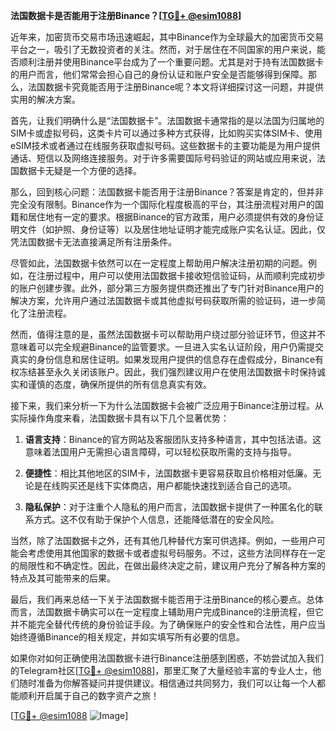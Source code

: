 **法国数据卡是否能用于注册Binance？[[TG💪+ @esim1088](https://t.me/s/esim1088)]**

近年来，加密货币交易市场迅速崛起，其中Binance作为全球最大的加密货币交易平台之一，吸引了无数投资者的关注。然而，对于居住在不同国家的用户来说，能否顺利注册并使用Binance平台成为了一个重要问题。尤其是对于持有法国数据卡的用户而言，他们常常会担心自己的身份认证和账户安全是否能够得到保障。那么，法国数据卡究竟能否用于注册Binance呢？本文将详细探讨这一问题，并提供实用的解决方案。

首先，让我们明确什么是“法国数据卡”。法国数据卡通常指的是以法国为归属地的SIM卡或虚拟号码，这类卡片可以通过多种方式获得，比如购买实体SIM卡、使用eSIM技术或者通过在线服务获取虚拟号码。这些数据卡的主要功能是为用户提供通话、短信以及网络连接服务。对于许多需要国际号码验证的网站或应用来说，法国数据卡无疑是一个方便的选择。

那么，回到核心问题：法国数据卡能否用于注册Binance？答案是肯定的，但并非完全没有限制。Binance作为一个国际化程度极高的平台，其注册流程对用户的国籍和居住地有一定的要求。根据Binance的官方政策，用户必须提供有效的身份证明文件（如护照、身份证等）以及居住地址证明才能完成账户实名认证。因此，仅凭法国数据卡无法直接满足所有注册条件。

尽管如此，法国数据卡依然可以在一定程度上帮助用户解决注册初期的问题。例如，在注册过程中，用户可以使用法国数据卡接收短信验证码，从而顺利完成初步的账户创建步骤。此外，部分第三方服务提供商还推出了专门针对Binance用户的解决方案，允许用户通过法国数据卡或其他虚拟号码获取所需的验证码，进一步简化了注册流程。

然而，值得注意的是，虽然法国数据卡可以帮助用户绕过部分验证环节，但这并不意味着可以完全规避Binance的监管要求。一旦进入实名认证阶段，用户仍需提交真实的身份信息和居住证明。如果发现用户提供的信息存在虚假成分，Binance有权冻结甚至永久关闭该账户。因此，我们强烈建议用户在使用法国数据卡时保持诚实和谨慎的态度，确保所提供的所有信息真实有效。

接下来，我们来分析一下为什么法国数据卡会被广泛应用于Binance注册过程。从实际操作角度来看，法国数据卡具有以下几个显著优势：

1. **语言支持**：Binance的官方网站及客服团队支持多种语言，其中包括法语。这意味着法国用户无需担心语言障碍，可以轻松获取所需的支持与指导。
   
2. **便捷性**：相比其他地区的SIM卡，法国数据卡更容易获取且价格相对低廉。无论是在线购买还是线下实体商店，用户都能快速找到适合自己的选项。

3. **隐私保护**：对于注重个人隐私的用户而言，法国数据卡提供了一种匿名化的联系方式。这不仅有助于保护个人信息，还能降低潜在的安全风险。

当然，除了法国数据卡之外，还有其他几种替代方案可供选择。例如，一些用户可能会考虑使用其他国家的数据卡或者虚拟号码服务。不过，这些方法同样存在一定的局限性和不确定性。因此，在做出最终决定之前，建议用户充分了解各种方案的特点及其可能带来的后果。

最后，我们再来总结一下关于法国数据卡能否用于注册Binance的核心要点。总体而言，法国数据卡确实可以在一定程度上辅助用户完成Binance的注册流程，但它并不能完全替代传统的身份验证手段。为了确保账户的安全性和合法性，用户应当始终遵循Binance的相关规定，并如实填写所有必要的信息。

如果你对如何正确使用法国数据卡进行Binance注册感到困惑，不妨尝试加入我们的Telegram社区[[TG💪+ @esim1088](https://t.me/s/esim1088)]，那里汇聚了大量经验丰富的专业人士，他们随时准备为你解答疑问并提供建议。相信通过共同努力，我们可以让每一个人都能顺利开启属于自己的数字资产之旅！

[[TG💪+ @esim1088](https://t.me/s/esim1088) ![Image](https://i.postimg.cc/4NQfJmqS/Snipaste-2025-05-13-00-14-12.png)]